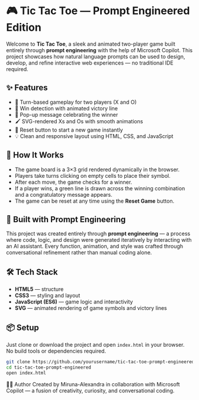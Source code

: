 # 🎮 Tic Tac Toe — Prompt Engineered Edition

Welcome to **Tic Tac Toe**, a sleek and animated two-player game built entirely through **prompt engineering** with the help of Microsoft Copilot. This project showcases how natural language prompts can be used to design, develop, and refine interactive web experiences — no traditional IDE required.

## ✨ Features

- 🔄 Turn-based gameplay for two players (X and O)
- 🎯 Win detection with animated victory line
- 🎉 Pop-up message celebrating the winner
- 🖌️ SVG-rendered Xs and Os with smooth animations
- 🔁 Reset button to start a new game instantly
- 💡 Clean and responsive layout using HTML, CSS, and JavaScript

## 🚀 How It Works

- The game board is a 3×3 grid rendered dynamically in the browser.
- Players take turns clicking on empty cells to place their symbol.
- After each move, the game checks for a winner.
- If a player wins, a green line is drawn across the winning combination and a congratulatory message appears.
- The game can be reset at any time using the **Reset Game** button.

## 🧠 Built with Prompt Engineering

This project was created entirely through **prompt engineering** — a process where code, logic, and design were generated iteratively by interacting with an AI assistant. Every function, animation, and style was crafted through conversational refinement rather than manual coding alone.

## 🛠 Tech Stack

- **HTML5** — structure
- **CSS3** — styling and layout
- **JavaScript (ES6)** — game logic and interactivity
- **SVG** — animated rendering of game symbols and victory lines

## 📦 Setup

Just clone or download the project and open `index.html` in your browser. No build tools or dependencies required.

```bash
git clone https://github.com/yourusername/tic-tac-toe-prompt-engineered.git
cd tic-tac-toe-prompt-engineered
open index.html
```

🧑‍🎨 Author
Created by Miruna-Alexandra in collaboration with Microsoft Copilot — a fusion of creativity, curiosity, and conversational coding.
